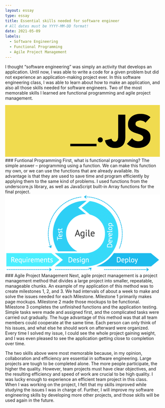 ```yaml
---
layout: essay
type: essay
title: Essential skills needed for software engineer
# All dates must be YYYY-MM-DD format!
date: 2021-05-09
labels:
  - Software Engineering
  - Functional Programming
  - Agile Project Management
---
```


I thought “software engineering” was simply an activity that develops an application. Until now, I was able to write a code for a given problem but did not experience an application-making project ever. In this software engineering class, I was able to learn about how to make an application, and also all those skills needed for software engineers. Two of the most memorable skills I learned are functional programming and agile project management. 

 <img class="ui fluid image" src="../images/underscore.png">
### Funtional Programming
First, what is functional programming? The simple answer – programming using a function. We can make this function my own, or we can use the functions that are already available. Its advantage is that they are used to save time and program efficiently by applying them to the same kind of problems. I used functions from the underscore.js library, as well as JavaScript built-in Array functions for the final project.

<img class="ui fluid image" src="../images/agile.png">
### Agile Project Management
Next, agile project management is a project management method that divides a large project into smaller, repeatable, manageable chunks. An example of my application of this method was to create milestones 1, 2, and 3. We had intervals of about a week to make and solve the issues needed for each Milestone. Milestone 1 primarily makes page mockups. Milestone 2 made those mockups to be functional. Milestone 3 completes the unfinished functions and the application testing. Simple tasks were made and assigned first, and the complicated tasks were carried out gradually. The huge advantage of this method was that all team members could cooperate at the same time. Each person can only think of his issues, and what else he should work on afterward were organized. Every time I solved my issue, I could see the whole project gaining weight, and I was even pleased to see the application getting close to completion over time.

The two skills above were most memorable because, in my opinion, collaboration and efficiency are essential in software engineering. Large projects are tough to be completed alone. The more people participate, the higher the quality. However, team projects must have clear objectives, and the resulting efficiency and speed of work are crucial to be high quality. I was lucky enough to experience an efficient team project in this class. When I was working on the project, I felt that my skills improved while studying the issues I was in charge of. Further, I will improve my software engineering skills by developing more other projects, and those skills will be used again in the future.
